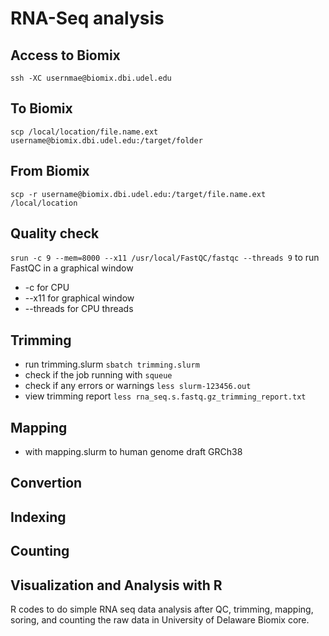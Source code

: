 # RNA-Seq analysis 

## Access to Biomix 
`ssh -XC usernmae@biomix.dbi.udel.edu`

## To Biomix 
`scp /local/location/file.name.ext username@biomix.dbi.udel.edu:/target/folder`

## From Biomix 
`scp -r username@biomix.dbi.udel.edu:/target/file.name.ext /local/location`

## Quality check
`srun -c 9 --mem=8000 --x11 /usr/local/FastQC/fastqc --threads 9` to run FastQC in a graphical window 
- -c for CPU
- --x11 for graphical window 
- --threads for CPU threads

## Trimming 
- run trimming.slurm `sbatch trimming.slurm`
- check if the job running with `squeue`
- check if any errors or warnings `less slurm-123456.out`
- view trimming report `less rna_seq.s.fastq.gz_trimming_report.txt`  

## Mapping 
- with mapping.slurm to human genome draft GRCh38

## Convertion 

## Indexing 

## Counting 

## Visualization and Analysis with R
R codes to do simple RNA seq data analysis after QC, trimming, mapping, soring, and counting the raw data in University of Delaware Biomix core. 
